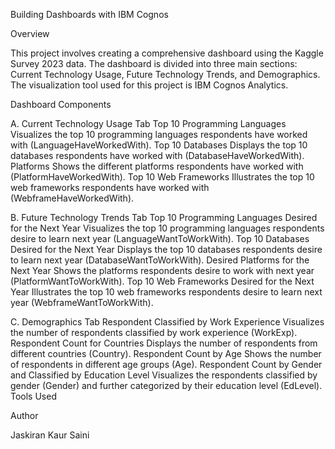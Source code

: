 Building Dashboards with IBM Cognos

Overview

This project involves creating a comprehensive dashboard using the Kaggle Survey 2023 data. 
The dashboard is divided into three main sections: Current Technology Usage, Future Technology Trends, and Demographics. The visualization tool used for this project is IBM Cognos Analytics.

Dashboard Components

A. Current Technology Usage Tab
Top 10 Programming Languages
Visualizes the top 10 programming languages respondents have worked with (LanguageHaveWorkedWith).
Top 10 Databases
Displays the top 10 databases respondents have worked with (DatabaseHaveWorkedWith).
Platforms
Shows the different platforms respondents have worked with (PlatformHaveWorkedWith).
Top 10 Web Frameworks
Illustrates the top 10 web frameworks respondents have worked with (WebframeHaveWorkedWith).

B. Future Technology Trends Tab
Top 10 Programming Languages Desired for the Next Year
Visualizes the top 10 programming languages respondents desire to learn next year (LanguageWantToWorkWith).
Top 10 Databases Desired for the Next Year
Displays the top 10 databases respondents desire to learn next year (DatabaseWantToWorkWith).
Desired Platforms for the Next Year
Shows the platforms respondents desire to work with next year (PlatformWantToWorkWith).
Top 10 Web Frameworks Desired for the Next Year
Illustrates the top 10 web frameworks respondents desire to learn next year (WebframeWantToWorkWith).

C. Demographics Tab
Respondent Classified by Work Experience
Visualizes the number of respondents classified by work experience (WorkExp).
Respondent Count for Countries
Displays the number of respondents from different countries (Country).
Respondent Count by Age
Shows the number of respondents in different age groups (Age).
Respondent Count by Gender and Classified by Education Level
Visualizes the respondents classified by gender (Gender) and further categorized by their education level (EdLevel).
Tools Used

Author

Jaskiran Kaur Saini
